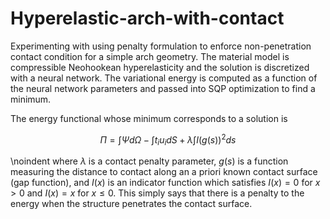 # Hyperelastic-arch-with-contact

Experimenting with using penalty formulation to enforce non-penetration contact condition for a simple arch geometry. The material model is compressible Neohookean hyperelasticity and the solution is discretized with a neural network. The variational energy is computed as a function of the neural network parameters and passed into SQP optimization to find a minimum.

The energy functional whose minimum corresponds to a solution is 

$$ \Pi = \int \Psi d\Omega - \int t_i u_i dS + \lambda \int I(g(s))^2 ds $$ 

\noindent where $\lambda$ is a contact penalty parameter, $g(s)$ is a function measuring the distance to contact along an a priori known contact surface (gap function), and $I(x)$ is an indicator function which satisfies $I(x)=0$ for $x>0$ and $I(x)=x$ for $x\leq 0$. This simply says that there is a penalty to the energy when the structure penetrates the contact surface.
